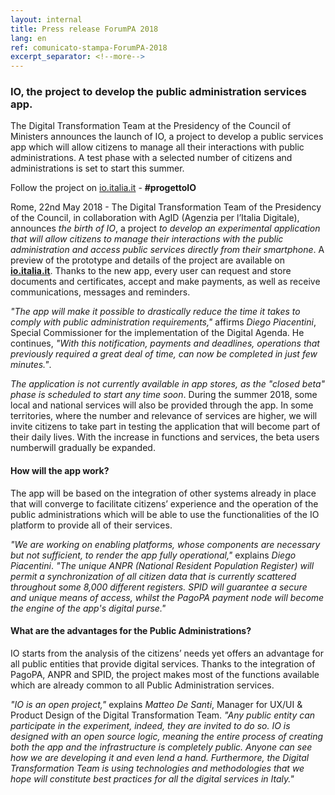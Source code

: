 ```yaml
---
layout: internal
title: Press release ForumPA 2018
lang: en
ref: comunicato-stampa-ForumPA-2018
excerpt_separator: <!--more-->
---
```


### IO, the project to develop the public administration services app.

The Digital Transformation Team at the Presidency of the Council of Ministers announces the launch of IO, a project to develop a public services app which will allow citizens to manage all their interactions with public administrations. A test phase  with a selected number of citizens and administrations is set to start this summer.

Follow the project on [io.italia.it](https://io.italia.it) - **#progettoIO**

Rome, 22nd May 2018 -  The Digital Transformation Team of the Presidency of the Council, in collaboration with AgID (Agenzia per l’Italia Digitale), announces *the birth of IO*, a project *to develop an experimental application that will allow citizens to manage their interactions with the public administration and access public services directly from their smartphone*. A preview of the prototype and details of the project are available on <a  href="https://io.italia.it"><b>io.italia.it</b></a>. Thanks to the new app, every user can request and store documents and certificates, accept and make payments, as well as receive communications, messages and reminders.

<!--more-->

_"The app will make it possible to drastically reduce the time it takes to comply with public administration requirements,"_ affirms *Diego Piacentini*, Special Commissioner for the implementation of the Digital Agenda. He continues, _"With this notification, payments and deadlines, operations that previously required a great deal of time, can now be completed in just few minutes."_.

*The application is not currently available in app stores, as the "closed beta" phase is scheduled to start any time soon*. During the  summer 2018, some local and national services will also be provided through the app. In some territories, where the number and relevance of services are higher, we will invite citizens to take part in testing the application that will become part of their daily lives. With the increase in functions and services, the beta users numberwill gradually be expanded.

#### How will the app work?

The app will be based on the integration of other systems already in place that will converge to facilitate citizens’ experience and the operation of the public administrations which will be able to use the functionalities of the IO platform to provide all of their services.

_"We are working on enabling platforms, whose components are necessary but not sufficient, to render the app fully operational,"_ explains *Diego Piacentini*. _"The unique ANPR (National Resident Population Register) will permit a synchronization of all citizen data that is currently scattered throughout some 8,000 different registers. SPID will guarantee a secure and unique means of access, whilst the PagoPA payment node will become the engine of the app's digital purse."_

#### What are the advantages for the Public Administrations?

IO starts from the analysis of the citizens’ needs yet offers an advantage for all public entities that provide digital services. Thanks to the integration of PagoPA, ANPR and SPID, the project makes most of the functions available which are already  common to all Public Administration services.

_"IO is an open project,"_ explains *Matteo De Santi*, Manager for UX/UI & Product Design of the Digital Transformation Team. _"Any public entity can participate in the experiment, indeed, they are invited to do so. IO is designed with an open source logic, meaning the entire process of creating both the app and the infrastructure is completely public. Anyone can see how we are developing it and even lend a hand. Furthermore, the Digital Transformation Team is using technologies and methodologies that we hope will constitute best practices for all the digital services in Italy."_
